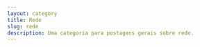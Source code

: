```yaml
---
layout: category
title: Rede
slug: rede
description: Uma categoria para postagens gerais sobre rede.
---
```


